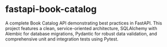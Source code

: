 # fastapi-book-catalog
A complete Book Catalog API demonstrating best practices in FastAPI. This project features a clean, service-oriented architecture, SQLAlchemy with Alembic for database migrations, Pydantic for robust data validation, and comprehensive unit and integration tests using Pytest.
